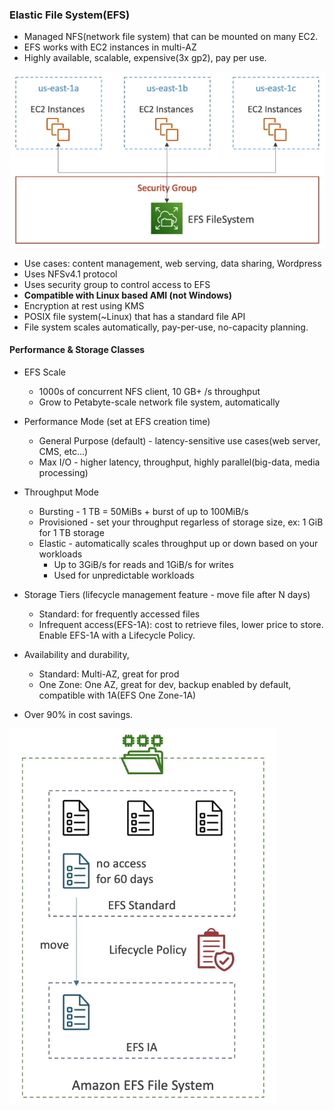### Elastic File System(EFS)

* Managed NFS(network file system) that can be mounted on many EC2.
* EFS works with EC2 instances in multi-AZ
* Highly available, scalable, expensive(3x gp2), pay per use.

<img src="../images/efs/efs-file-system.png" alt="">

* Use cases: content management, web serving, data sharing, Wordpress
* Uses NFSv4.1 protocol
* Uses security group to control access to EFS
* **Compatible with Linux based AMI (not Windows)**
* Encryption at rest using KMS
* POSIX file system(~Linux) that has a standard file API
* File system scales automatically, pay-per-use, no-capacity planning.

#### Performance & Storage Classes

* EFS Scale
  * 1000s of concurrent NFS client, 10 GB+ /s throughput
  * Grow to Petabyte-scale network file system, automatically
* Performance Mode (set at EFS creation time)
  * General Purpose (default) - latency-sensitive use cases(web server, CMS, etc...)
  * Max I/O - higher latency, throughput, highly parallel(big-data, media processing)
* Throughput Mode
  * Bursting - 1 TB = 50MiBs + burst of up to 100MiB/s
  * Provisioned - set your throughput regarless of storage size, ex: 1 GiB for 1 TB storage
  * Elastic - automatically scales throughput up or down based on your workloads
    * Up to 3GiB/s for reads and 1GiB/s for writes
    * Used for unpredictable workloads

* Storage Tiers (lifecycle management feature - move file after N days)
  * Standard: for frequently accessed files
  * Infrequent access(EFS-1A): cost to retrieve files, lower price to store. Enable EFS-1A with a Lifecycle Policy.
* Availability and durability,
  * Standard: Multi-AZ, great for prod
  * One Zone: One AZ, great for dev, backup enabled by default, compatible with 1A(EFS One Zone-1A)
* Over 90% in cost savings.

<img src="../images/efs/efs-life-cycle-management.png" alt="">